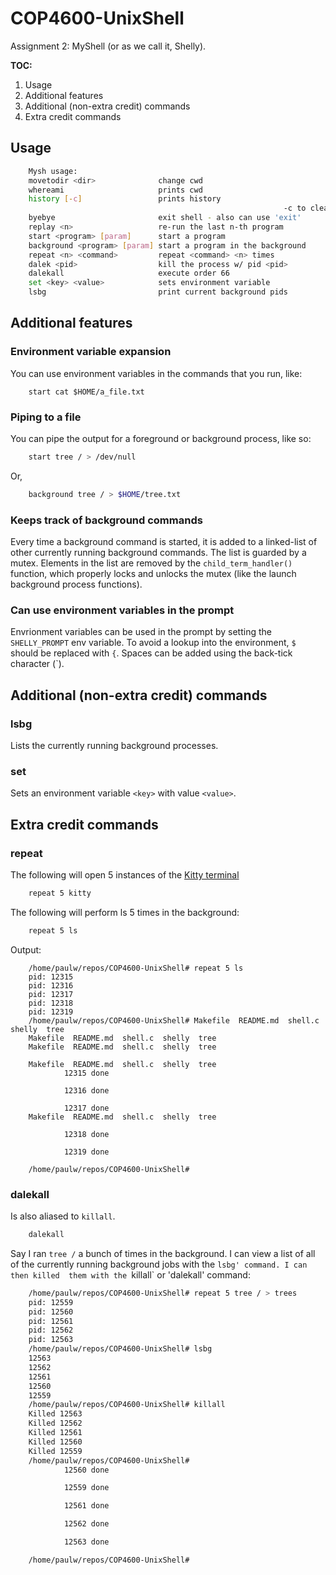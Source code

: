 # COP4600-UnixShell
Assignment 2: MyShell (or as we call it, Shelly).

**TOC:**
1. Usage
2. Additional features
3. Additional (non-extra credit) commands
4. Extra credit commands


## Usage
```sh
	Mysh usage:
	movetodir <dir>              change cwd
	whereami                     prints cwd
	history [-c]                 prints history
															 -c to clear history
	byebye                       exit shell - also can use 'exit'
	replay <n>                   re-run the last n-th program
	start <program> [param]      start a program
	background <program> [param] start a program in the background
	repeat <n> <command>         repeat <command> <n> times
	dalek <pid>                  kill the process w/ pid <pid>
	dalekall                     execute order 66
	set <key> <value>            sets environment variable
	lsbg                         print current background pids
```

## Additional features
### Environment variable expansion
You can use environment variables in the commands that you run, like:
```
	start cat $HOME/a_file.txt
```

### Piping to a file
You can pipe the output for a foreground or background process, like so:
```sh
	start tree / > /dev/null
```
Or,
```sh
	background tree / > $HOME/tree.txt
```

### Keeps track of background commands
Every time a background command is started, it is added to a linked-list of
other currently running background commands. The list is guarded by a mutex.
Elements in the list are removed by the `child_term_handler()` function, which
properly locks and unlocks the mutex (like the launch background process
functions). 


### Can use environment variables in the prompt
Envrionment variables can be used in the prompt by setting the `SHELLY_PROMPT`
env variable. To avoid a lookup into the environment, `$` should be replaced
with `{`. Spaces can be added using the back-tick character (`). 

## Additional (non-extra credit) commands
### lsbg
Lists the currently running background processes.

### set <key> <value>
Sets an environment variable `<key>` with value `<value>`.

## Extra credit commands
### repeat
The following will open 5 instances of the [Kitty terminal](https://sw.kovidgoyal.net/kitty/)
```sh
	repeat 5 kitty
```

The following will perform ls 5 times in the background:
```sh
	repeat 5 ls	
```

Output:
```
	/home/paulw/repos/COP4600-UnixShell# repeat 5 ls
	pid: 12315
	pid: 12316
	pid: 12317
	pid: 12318
	pid: 12319
	/home/paulw/repos/COP4600-UnixShell# Makefile  README.md  shell.c  shelly  tree
	Makefile  README.md  shell.c  shelly  tree
	Makefile  README.md  shell.c  shelly  tree

	Makefile  README.md  shell.c  shelly  tree
			12315 done

			12316 done

			12317 done
	Makefile  README.md  shell.c  shelly  tree

			12318 done

			12319 done

	/home/paulw/repos/COP4600-UnixShell# 	
```

### dalekall
Is also aliased to `killall`.
```sh
	dalekall	
```

Say I ran `tree /` a bunch of times in the background. I can view a list of all
of the currently running background jobs with the `lsbg' command. I can then killed 
them with the `killall` or 'dalekall' command:
```sh
	/home/paulw/repos/COP4600-UnixShell# repeat 5 tree / > trees    
	pid: 12559
	pid: 12560
	pid: 12561
	pid: 12562
	pid: 12563
	/home/paulw/repos/COP4600-UnixShell# lsbg
	12563
	12562
	12561
	12560
	12559
	/home/paulw/repos/COP4600-UnixShell# killall
	Killed 12563
	Killed 12562
	Killed 12561
	Killed 12560
	Killed 12559
	/home/paulw/repos/COP4600-UnixShell# 
			12560 done

			12559 done

			12561 done

			12562 done

			12563 done

	/home/paulw/repos/COP4600-UnixShell# 
```

